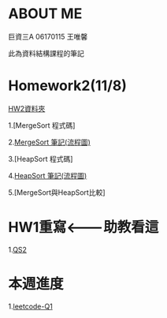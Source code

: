 # ABOUT ME
巨資三A 06170115 王唯馨

此為資料結構課程的筆記

# Homework2(11/8) 

[HW2資料夾](https://github.com/wangweihsin/learning-note/tree/master/HW2)

1.[MergeSort 程式碼]

2.[MergeSort 筆記(流程圖)](https://nbviewer.jupyter.org/github/wangweihsin/learning-note/blob/master/HW2/Merge%20Sort%E7%AD%86%E8%A8%98.ipynb)

3.[HeapSort 程式碼]

4.[HeapSort 筆記(流程圖)](https://nbviewer.jupyter.org/github/wangweihsin/learning-note/blob/master/HW2/Heap%20Sort%E7%AD%86%E8%A8%98.ipynb)

5.[MergeSort與HeapSort比較]

# HW1重寫<---助教看這

1.[QS2](https://nbviewer.jupyter.org/github/wangweihsin/learning-note/blob/master/week5/quicksort2.ipynb)

# 本週進度

1.[leetcode-Q1](https://nbviewer.jupyter.org/github/wangweihsin/learning-note/blob/master/%E8%87%AA%E5%AD%B8%E4%BD%9C%E6%A5%AD%3Aleetcode/twosum.ipynb)
